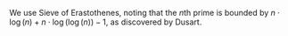 We use Sieve of Erastothenes, noting that the $n$th prime is bounded by $n \cdot \log(n) + n \cdot \log(\log(n)) - 1$, as discovered by Dusart.